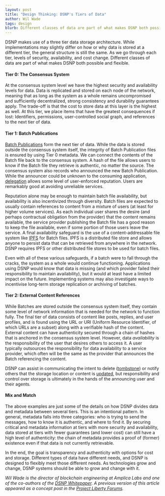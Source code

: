 ```yaml
---
layout: post
title: "Design Thinking: DSNP's Tiers of Data"
author: Wil Wade
tags: design
blurb: Different classes of data are part of what makes DSNP both possible and flexible.
---
```


DSNP makes use of a three tier data storage architecture.
While implementations may slightly differ on how or why data is stored at a different tier, the general structure is still the same.
As we go through each tier, levels of security, availability, and cost change.
Different classes of data are part of what makes DSNP both possible and flexible.

#### Tier 0: The Consensus System

At the consensus system level we have the highest security and availability levels for data.
Data is replicated and stored on each node of the network, meaning that as long as the system as a whole remains uncompromised and sufficiently decentralized, strong consistency and durability guarantees apply.
The trade-off is that the cost to store data at this layer is the highest as well.
At this tier, we place items that have the greatest consequences if lost: Identifiers, permissions, user-controlled social graph, and references to the next tier of data.

#### Tier 1: Batch Publications

[Batch Publications](https://spec.dsnp.org/DSNP/BatchPublications.html) form the next tier of data.
While the data is stored outside the consensus system itself, the integrity of Batch Publication files is ensured by using Tier 0 metadata.
We can connect the contents of the Batch file back to the consensus system.
A hash of the file allows users to know if the Batch file they retrieve is authentic, no matter the source.
The consensus system also records who announced the new Batch Publication.
While the announcer could be unknown to the consuming application, [delegation](https://spec.dsnp.org/DSNP/Identity.html#delegation) allows some level of user-enforced reputation.
Users are remarkably good at avoiding unreliable services.

Reputation alone may be enough to maintain batch file availability, but availability is also incentivized through diversity.
Batch files are expected to usually contain references to content from a mixture of users (at least for higher volume services).
As each individual user shares the desire (and perhaps contractual obligation from the provider) that the content remains available, the service provider publishing the Batch file has a good reason to keep the file available, even if some portion of those users leave the service.
A final availability safeguard is the use of a content-addressable file system like [IPFS](https://ipfs.io/) for Batch files. IPFS is a distributed file store and allows anyone to persist data that can be retrieved from anywhere in the network.
DSNP requires IPFS or other distributed file stores to be used for batch files.

Even with all of these various safeguards, if a batch were to fall through the cracks, the system as a whole would continue functioning.
Applications using DSNP would know that data is missing (and which provider failed their responsibility to maintain availability), but it would at least have a limited impact on the future.
Implementing systems may also investigate ways to incentivise long-term storage replication or archiving of batches.

#### Tier 2: External Content References

While Batches are stored outside the consensus system itself, they contain some level of network information that is needed for the network to function fully.
The final tier of data consists of content like posts, replies, and user profiles, and is found using the URL or URI (Uniform Resource Identifier, of which URLs are a subset) along with a verifiable hash of the content.
External content can have authenticity secured through a chain of hashes that is anchored in the consensus system level.
However, data _availability_ is the responsibility of the user that desires others to access it.
A user typically outsources the responsibility for data availability to a service provider, which often will be the same as the provider that announces the Batch referencing the content.

DSNP can assist in communicating the intent to delete ([tombstone](https://spec.dsnp.org/DSNP/Types/Tombstone)) or notify others that the storage location or content is [updated](https://spec.dsnp.org/DSNP/Types/Update), but responsibility and control over storage is ultimately in the hands of the announcing user and their agents.

#### Mix and Match

The above examples are just some of the details on how DSNP divides data and metadata between several tiers.
This is an intentional pattern.
In general, metadata falls into three categories: who is trying to send the messages, how to know it is authentic, and where to find it.
By securing critical and metadata information at tiers with more security and availability, data stored at tiers with fewer guarantees (and lower cost) can still have a high level of authenticity: the chain of metadata provides a proof of (former) existence even if that data is not currently retrievable.

In the end, the goal is transparency and authenticity with options for cost and storage.
Different types of data have different needs, and DSNP is designed to flexibly meet those different needs.
As technologies grow and change, DSNP systems should be able to grow and change with it.

_Wil Wade is the director of blockchain engineering at Amplica Labs and one of the co-authors of the [DSNP Whitepaper](https://dsnp.org/dsnp_whitepaper.pdf). A previous version of this article appeared as a concept post in the [Project Liberty Forums](https://forums.projectliberty.io/)._
